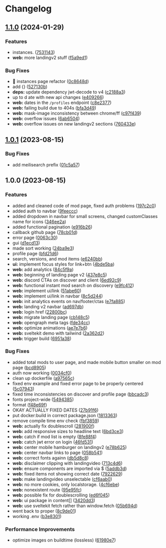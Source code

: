 # Changelog

## [1.1.0](https://github.com/beat-forge/clients/compare/web-v1.0.1...web-v1.1.0) (2024-01-29)


### Features

* instances. ([7531143](https://github.com/beat-forge/clients/commit/7531143616cf5b347e169844d3eee915723e9913))
* **web:** more landingv2 stuff ([f5a9ed1](https://github.com/beat-forge/clients/commit/f5a9ed1d6719eb96ef24a78af05902e5345ceabc))


### Bug Fixes

* :construction: instances page refactor ([0c8648d](https://github.com/beat-forge/clients/commit/0c8648d3be343e575de4dd36095e08ca6831a356))
* add {} ([527130b](https://github.com/beat-forge/clients/commit/527130bb6fd5432ecc0399c73aed445664c373c3))
* **deps:** update dependency jwt-decode to v4 ([c2188a3](https://github.com/beat-forge/clients/commit/c2188a3516edef99fee2038ed6722dc756655646))
* up to d ate with new api changes ([e409266](https://github.com/beat-forge/clients/commit/e409266342d8129eb71df7c8b974942bb196dfd6))
* **web:** dates in the `/profiles` endpoint ([c8e2377](https://github.com/beat-forge/clients/commit/c8e23773a38481067f8d293a9334241c3aa09ea5))
* **web:** failing build due to 404s ([bfa3d49](https://github.com/beat-forge/clients/commit/bfa3d4928937d08ed542b7d86cee52b5bf4ea82d))
* **web:** mask-image inconsistency between chrome/ff ([c97f439](https://github.com/beat-forge/clients/commit/c97f439f3deffd276cc25d01b000a0c45c6a559a))
* **web:** overflow issues ([6ab6504](https://github.com/beat-forge/clients/commit/6ab6504bc7141a36c9951f05cc64a7b915d01a29))
* **web:** overflow issues on new landingv2 sections ([760433e](https://github.com/beat-forge/clients/commit/760433e6c53979dde705d3324cbe572c6e93a0f2))

## [1.0.1](https://github.com/beat-forge/clients/compare/web-v1.0.0...web-v1.0.1) (2023-08-15)

### Bug Fixes

- add meilisearch prefix ([01c5a57](https://github.com/beat-forge/clients/commit/01c5a57006f65d589d6c8ff2e893aaec4dec6ce4))

## 1.0.0 (2023-08-15)

### Features

- added and cleaned code of mod page, fixed auth problems ([197c2c0](https://github.com/beat-forge/clients/commit/197c2c06d0cd887d92be7dfce567204ab54fa16c))
- added auth to navbar ([9feeccc](https://github.com/beat-forge/clients/commit/9feeccc3eec8a2a484a9d69500355efc9477230c))
- added dropdown in navbar for small screens, changed customClasses name for icons ([346ee2a](https://github.com/beat-forge/clients/commit/346ee2a0fb7a4075654bba7d580721d68e38527e))
- added functional pagination ([e916b26](https://github.com/beat-forge/clients/commit/e916b26598ca1ac2bdaa8594da0a9fd3e4c80f6a))
- callback github page ([78cb01d](https://github.com/beat-forge/clients/commit/78cb01d39b053c8c675a1ce6e0e02096f7caea59))
- error page ([0063c30](https://github.com/beat-forge/clients/commit/0063c304a6a905b4462242c2374ba9f85488bd5f))
- gui ([d1ecd13](https://github.com/beat-forge/clients/commit/d1ecd138684697ddf3031b433751732d3ca192b0))
- made sort working ([24ba9e3](https://github.com/beat-forge/clients/commit/24ba9e37ae66501702349634ee6d9f7a25fef143))
- profile page ([bfd21d6](https://github.com/beat-forge/clients/commit/bfd21d6413d969f5919de45e5afbd4e899fc2f2d))
- search, versions, and mod items ([e6240bb](https://github.com/beat-forge/clients/commit/e6240bb1b529ed6e3fa72f9b33d09be9116d71b6))
- **ui:** implement focus styles for link+btn ([4bde5ba](https://github.com/beat-forge/clients/commit/4bde5ba62040f585962129ed24c17db28e728204))
- **web:** add analytics ([84c5f9a](https://github.com/beat-forge/clients/commit/84c5f9a0095fe812cd7d951bb1367d6f4e4a7d14))
- **web:** beginning of landing page v2 ([437e8c5](https://github.com/beat-forge/clients/commit/437e8c561f4eb5465f2a50ac18b024bbb6e493f1))
- **web:** discord CTAs on discover and client ([6ed92c9](https://github.com/beat-forge/clients/commit/6ed92c9408ea94b50d209f5cacec99f590a9c2d0))
- **web:** functional instant mod search on discovery ([e9fc412](https://github.com/beat-forge/clients/commit/e9fc4121f41d82d7562c1483cf203d514c72b59e))
- **web:** implement ui/link ([51abe60](https://github.com/beat-forge/clients/commit/51abe6030b7b392a903ca85dad1155fbed3cebc1))
- **web:** implement ui/link in navbar ([8c5d244](https://github.com/beat-forge/clients/commit/8c5d2445265415fd2e60b8bdc122bce481479f10))
- **web:** init analytics events on nav/footer/ctas ([e7fa885](https://github.com/beat-forge/clients/commit/e7fa885a0be22e229bfa3a06a49125a73faa0cd8))
- **web:** landing v2 navbar ([ad697db](https://github.com/beat-forge/clients/commit/ad697dbd0b7dc233a07d4c9ad80dd943b43936fd))
- **web:** login href ([22800bc](https://github.com/beat-forge/clients/commit/22800bcad797c4cbdb52e8208ac34c45d044ed56))
- **web:** migrate landing page ([cb148c5](https://github.com/beat-forge/clients/commit/cb148c5dbeedd2f26c9ccb893546d2cf28aecb3e))
- **web:** opengraph meta tags ([fde34cc](https://github.com/beat-forge/clients/commit/fde34cc56bbc96f22c5a60a765e66cb21f64149c))
- **web:** optimize animations ([ae7e7b6](https://github.com/beat-forge/clients/commit/ae7e7b65ffa03b5b3b5a4971824d2936002125f3))
- **web:** sveltekit demo with tailwind ([2a362d2](https://github.com/beat-forge/clients/commit/2a362d2008a71c8ffd47f7a674918e4f18d68540))
- **web:** trigger build ([6951a38](https://github.com/beat-forge/clients/commit/6951a38f775d66cdbaf15105962c3ce7247d6bfe))

### Bug Fixes

- added total mods to user page, and made mobile button smaller on mod page ([bcd8905](https://github.com/beat-forge/clients/commit/bcd89050e46a248a0ba5662b1afca75111f0b279))
- auth now working ([0034cf0](https://github.com/beat-forge/clients/commit/0034cf0aa9d63853f8c3a0f3b0fa8ba5228bfb2d))
- clean up dockerfile ([a97565c](https://github.com/beat-forge/clients/commit/a97565ca7eae7d57c7d9f1ff8129277a07945e89))
- fixed env example and fixed error page to be properly centered ([5c07943](https://github.com/beat-forge/clients/commit/5c0794344b5373710b6df13c2959004f1209aaaf))
- fixed time inconsistencies on discover and profile page ([bbcadc3](https://github.com/beat-forge/clients/commit/bbcadc3420a2c1d97a79a0d41e9a327da118dcdb))
- fonts project-wide ([5494385](https://github.com/beat-forge/clients/commit/549438552f1cb1bbe929104a6e689983fc848133))
- format ([f48e69f](https://github.com/beat-forge/clients/commit/f48e69fc592155eb3e2f1301cd4e40ee4e40f2a8))
- OKAY ACTUALLY FIXED DATES ([27b91f6](https://github.com/beat-forge/clients/commit/27b91f6cdb707a7c45b58d5da0d18707bcd720a7))
- put docker:build in correct package.json ([1813363](https://github.com/beat-forge/clients/commit/1813363d077d4e83d701a9afb52437e7fa3ccb43))
- remove compile time env check ([fbf3859](https://github.com/beat-forge/clients/commit/fbf3859df2eea2c1fdfedc3d67fa9e3825f67c52))
- **web:** actually fix doublescroll ([281900f](https://github.com/beat-forge/clients/commit/281900f5f9ad527071c782e35a0bea01f5eed081))
- **web:** add responsive sizes to headline text ([6bd3ce3](https://github.com/beat-forge/clients/commit/6bd3ce3ad5a963d1802710176dc756ef7ba09f83))
- **web:** catch if mod list is empty ([8fe88f4](https://github.com/beat-forge/clients/commit/8fe88f4ae4d9b58123c7d161cb0c31c3e7d3e2d3))
- **web:** catch jwt error on login ([46fd531](https://github.com/beat-forge/clients/commit/46fd531222b786e035a41fa32792b13acb50e08f))
- **web:** center mobile hamburger on landingv2 ([e78b625](https://github.com/beat-forge/clients/commit/e78b625abc3b7177b9c9fed1ad405dc6b621fb71))
- **web:** center navbar links to page ([058b541](https://github.com/beat-forge/clients/commit/058b5410884efea9db8cd6fe8a364b3980895336))
- **web:** correct fonts againn ([db5d8c8](https://github.com/beat-forge/clients/commit/db5d8c81f82a6633aece185fef89ba78de85e892))
- **web:** disclaimer clipping with landingvideo ([713c4d6](https://github.com/beat-forge/clients/commit/713c4d661f4ea5760acaba495a04daba2b744ac4))
- **web:** ensure components are imported via $ ([5addb3d](https://github.com/beat-forge/clients/commit/5addb3dafbe0da8957188e6004ecabef6649a360))
- **web:** fixed items not showing correct date ([7922629](https://github.com/beat-forge/clients/commit/792262933041c3fdf25a43b7246b6bef86687466))
- **web:** make landingvideo unselectable ([cf6aab0](https://github.com/beat-forge/clients/commit/cf6aab0c051008fcdb49c472660844256efea031))
- **web:** no more cookies, only localstorage. ([4cf6ebe](https://github.com/beat-forge/clients/commit/4cf6ebe1880e614dd5be841795a5905bba38f6c2))
- **web:** nonexistent route ([95e95fc](https://github.com/beat-forge/clients/commit/95e95fc88f36ef26acbd358b8fc6ec3dd6c8f43b))
- **web:** possible fix for doublescrolling ([ed6f045](https://github.com/beat-forge/clients/commit/ed6f04542e8c07d4d8abd3680ed5f9010f3e2af9))
- **web:** ui package in content[] ([3420dd3](https://github.com/beat-forge/clients/commit/3420dd3a8c4b7c2b2382673c706bc658c812065e))
- **web:** use sveltekit fetch rather than window.fetch ([05b694d](https://github.com/beat-forge/clients/commit/05b694df0e33e92b46d4dd795afe95a4f3e72320))
- went back to proper ([8c9de01](https://github.com/beat-forge/clients/commit/8c9de0160d9b090e338c14b74d6e0b7fe0344464))
- working .env ([b3e8301](https://github.com/beat-forge/clients/commit/b3e830142ca98abddd209afcbffdd624f853d134))

### Performance Improvements

- optimize images on buildtime (lossless) ([61980e7](https://github.com/beat-forge/clients/commit/61980e71eff1a0a9417db9e2bf39252010348324))

